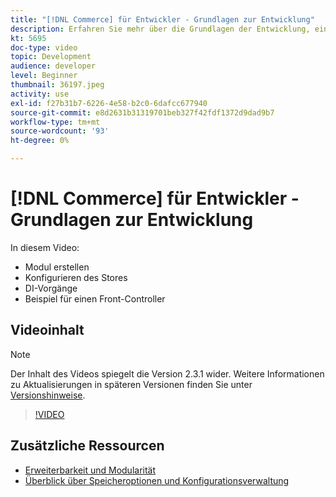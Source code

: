 ```yaml
---
title: "[!DNL Commerce] für Entwickler - Grundlagen zur Entwicklung"
description: Erfahren Sie mehr über die Grundlagen der Entwicklung, einschließlich der Erstellung eines Moduls, der Konfiguration Ihres Stores, der ID-Vorgänge und eines Beispiel für einen Front-Controller.
kt: 5695
doc-type: video
topic: Development
audience: developer
level: Beginner
thumbnail: 36197.jpeg
activity: use
exl-id: f27b31b7-6226-4e58-b2c0-6dafcc677940
source-git-commit: e8d2631b31319701beb327f42fdf1372d9dad9b7
workflow-type: tm+mt
source-wordcount: '93'
ht-degree: 0%

---
```


# [!DNL Commerce] für Entwickler - Grundlagen zur Entwicklung

In diesem Video:

- Modul erstellen
- Konfigurieren des Stores
- DI-Vorgänge
- Beispiel für einen Front-Controller

## Videoinhalt

>[!NOTE]
>
>Der Inhalt des Videos spiegelt die Version 2.3.1 wider. Weitere Informationen zu Aktualisierungen in späteren Versionen finden Sie unter [Versionshinweise](https://experienceleague.adobe.com/docs/commerce-operations/release/notes/overview.html).

>[!VIDEO](https://video.tv.adobe.com/v/36197?quality=12&learn=on)

## Zusätzliche Ressourcen

- [Erweiterbarkeit und Modularität](https://developer.adobe.com/commerce/php/architecture/modules/)
- [Überblick über Speicheroptionen und Konfigurationsverwaltung](https://experienceleague.adobe.com/docs/commerce-cloud-service/user-guide/configure-store/overview.html)
